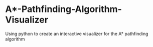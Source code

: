 # A*-Pathfinding-Algorithm-Visualizer
Using python to create an interactive visualizer for the A* pathfinding algorithm
